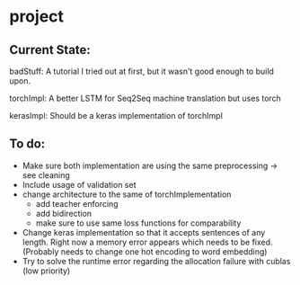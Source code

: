 # project

## Current State:

badStuff: A tutorial I tried out at first, but it wasn't good enough to build upon.

torchImpl: A better LSTM for Seq2Seq machine translation but uses torch

kerasImpl: Should be a keras implementation of torchImpl


## To do:

* Make sure both implementation are using the same preprocessing -> see cleaning
* Include usage of validation set
* change architecture to the same of torchImplementation 
  * add teacher enforcing
  * add bidirection
  * make sure to use same loss functions for comparability
* Change keras implementation so that it accepts sentences of any length. Right now a memory error appears which needs to be fixed. (Probably needs to change one hot encoding to word embedding)
* Try to solve the runtime error regarding the allocation failure with cublas (low priority)
